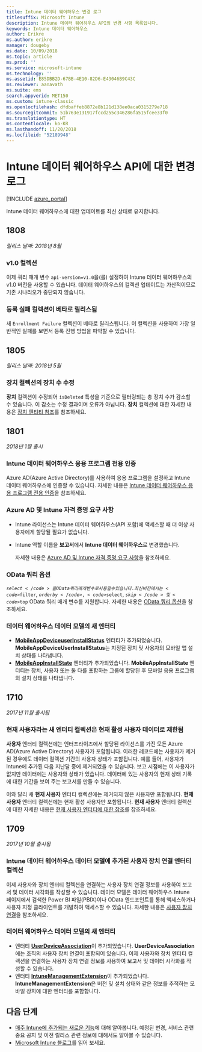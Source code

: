 ```yaml
---
title: Intune 데이터 웨어하우스 변경 로그
titlesuffix: Microsoft Intune
description: Intune 데이터 웨어하우스 API의 변경 사항 목록입니다.
keywords: Intune 데이터 웨어하우스
author: Erikre
ms.author: erikre
manager: dougeby
ms.date: 10/09/2018
ms.topic: article
ms.prod: ''
ms.service: microsoft-intune
ms.technology: ''
ms.assetid: E85DBB2D-67BB-4E10-82D6-E43046B9C43C
ms.reviewer: aanavath
ms.suite: ems
search.appverid: MET150
ms.custom: intune-classic
ms.openlocfilehash: dfdbaffeb8872e8b121d138ee0aca0315279e718
ms.sourcegitcommit: 51b763e131917fccd255c346286fa515fcee33f0
ms.translationtype: HT
ms.contentlocale: ko-KR
ms.lasthandoff: 11/20/2018
ms.locfileid: "52189948"
---
```

# <a name="change-log-for-the-intune-data-warehouse-api"></a>Intune 데이터 웨어하우스 API에 대한 변경 로그

[!INCLUDE [azure_portal](./includes/azure_portal.md)]

Intune 데이터 웨어하우스에 대한 업데이트를 최신 상태로 유지합니다.

## <a name="1808"></a>1808
_릴리스 날짜: 2018년 8월_

### <a name="v10-collections"></a>v1.0 컬렉션  

이제 쿼리 매개 변수 `api-version=v1.0`을(를) 설정하여 Intune 데이터 웨어하우스의 v1.0 버전을 사용할 수 있습니다. 데이터 웨어하우스의 컬렉션 업데이트는 가산적이므로 기존 시나리오가 중단되지 않습니다.

### <a name="enrollment-failure-collection-released-to-beta"></a>등록 실패 컬렉션이 베타로 릴리스됨

새 `Enrollment Failure` 컬렉션이 베타로 릴리스됩니다. 이 컬렉션을 사용하여 가장 일반적인 실패를 보면서 등록 진행 방법을 파악할 수 있습니다. 


## <a name="1805"></a>1805
_릴리스 날짜: 2018년 5월_

### <a name="correction-to-device-count-in-devices-collection"></a>**장치** 컬렉션의 장치 수 수정 

**장치** 컬렉션이 수정되어 `isDeleted` 특성을 기준으로 필터링되는 총 장치 수가 감소할 수 있습니다. 이 감소는 수정 결과이며 오류가 아닙니다. **장치** 컬렉션에 대한 자세한 내용은 [장치 엔티티 참조](reports-ref-devices.md)를 참조하세요. 


## <a name="1801"></a>1801
_2018년 1월 출시_

### <a name="intune-data-warehouse-application-only-authentication----1867540---"></a>Intune 데이터 웨어하우스 응용 프로그램 전용 인증 <!-- 1867540 -->

Azure AD(Azure Active Directory)를 사용하여 응용 프로그램을 설정하고 Intune 데이터 웨어하우스에 인증할 수 있습니다. 자세한 내용은 [Intune 데이터 웨어하우스 응용 프로그램 전용 인증](data-warehouse-app-only-auth.md)을 참조하세요.

### <a name="azure-ad-and-intune-credential-requirements----2077525---"></a>Azure AD 및 Intune 자격 증명 요구 사항 <!-- 2077525 -->

- Intune 라이선스는 Intune 데이터 웨어하우스(API 포함)에 액세스할 때 더 이상 사용자에게 할당될 필요가 없습니다.
- Intune 역할 이름을 **보고서**에서 **Intune 데이터 웨어하우스**로 변경했습니다. 

    자세한 내용은 [Azure AD 및 Intune 자격 증명 요구 사항](reports-api-url.md#azure-ad-and-intune-credential-requirements)을 참조하세요.

### <a name="odata-query-options----2077711---"></a>OData 쿼리 옵션 <!-- 2077711 -->

<code>$select</code>을 OData 쿼리 매개 변수로 사용할 수 있습니다. 최신 버전에서는 <code>$filter</code>, <code>$orderby</code>, <code>$select</code>, <code>$skip</code> 및 <code>$top</code> OData 쿼리 매개 변수를 지원합니다. 자세한 내용은 [OData 쿼리 옵션](reports-api-url.md#odata-query-options)을 참조하세요.

### <a name="new-entities-in-the-in-data-warehouse-data-model----2077804---"></a>데이터 웨어하우스 데이터 모델의 새 엔터티 <!-- 2077804 -->

 - [**MobileAppDeviceuserInstallStatus**](reports-ref-application.md#mobileappdeviceuserinstallstatus) 엔터티가 추가되었습니다. **MobileAppDeviceUserInstallStatus**는 지정된 장치 및 사용자의 모바일 앱 설치 상태를 나타냅니다.
 - [**MobileAppInstallState**](reports-ref-application.md#mobileappinstallstate) 엔터티가 추가되었습니다. **MobileAppInstallState** 엔터티는 장치, 사용자 또는 둘 다를 포함하는 그룹에 할당된 후 모바일 응용 프로그램의 설치 상태를 나타냅니다. 

## <a name="1710"></a>1710
_2017년 11월 출시됨_

### <a name="a-new-entity-collection-named-current-user-is-limited-to-currently-active-user-data----1544273---"></a>현재 사용자라는 새 엔터티 컬렉션은 현재 활성 사용자 데이터로 제한됨<!-- 1544273 -->

**사용자** 엔터티 컬렉션에는 엔터프라이즈에서 할당된 라이선스를 가진 모든 Azure AD(Azure Active Directory) 사용자가 포함됩니다. 이러한 레코드에는 사용자가 제거된 경우에도 데이터 컬렉션 기간의 사용자 상태가 포함됩니다. 예를 들어, 사용자가 Intune에 추가된 다음 지난달 중에 제거되었을 수 있습니다. 보고 시점에는 이 사용자가 없지만 데이터에는 사용자와 상태가 있습니다. 데이터에 있는 사용자의 현재 상태 기록에 대한 기간을 보여 주는 보고서를 만들 수 있습니다.

이와 달리 새 **현재 사용자** 엔터티 컬렉션에는 제거되지 않은 사용자만 포함됩니다. **현재 사용자** 엔터티 컬렉션에는 현재 활성 사용자만 포함됩니다. **현재 사용자** 엔터티 컬렉션에 대한 자세한 내용은 [현재 사용자 엔터티에 대한 참조](reports-ref-current-user.md)를 참조하세요.

## <a name="1709"></a>1709
_2017년 10월 출시됨_

### <a name="user-device-association-entity-collection-added-to-intune-data-warehouse-data-model----1187917---"></a>Intune 데이터 웨어하우스 데이터 모델에 추가된 사용자 장치 연결 엔터티 컬렉션 <!-- 1187917 -->

이제 사용자와 장치 엔터티 컬렉션을 연결하는 사용자 장치 연결 정보를 사용하여 보고서 및 데이터 시각화를 작성할 수 있습니다. 데이터 모델은 데이터 웨어하우스 Intune 페이지에서 검색한 Power BI 파일(PBIX)이나 OData 엔드포인트를 통해 액세스하거나 사용자 지정 클라이언트를 개발하여 액세스할 수 있습니다. 자세한 내용은 [사용자 장치 연결](reports-ref-user-device.md)을 참조하세요.

### <a name="new-entities-in-the-in-data-warehouse-data-model----1479526--------"></a>데이터 웨어하우스 데이터 모델의 새 엔터티 <!-- 1479526 --><!-- -->

 - 엔터티 [**UserDeviceAssociation**](reports-ref-user-device.md)이 추가되었습니다. **UserDeviceAssociation**에는 조직의 사용자 장치 연결이 포함되어 있습니다. 이제 사용자와 장치 엔터티 컬렉션을 연결하는 사용자 장치 연결 정보를 사용하여 보고서 및 데이터 시각화를 작성할 수 있습니다.  
 - 엔터티 [**IntuneManagementExtension**](reports-ref-intunemanagementextension.md)이 추가되었습니다. **IntuneManagementExtension**은 버전 및 설치 상태와 같은 정보를 추적하는 모바일 장치에 대한 엔터티를 포함합니다.

## <a name="next-steps"></a>다음 단계
 - [매주 Intune에 추가되는 새로운 기능](whats-new.md)에 대해 알아봅니다. 예정된 변경, 서비스 관련 중요 공지 및 이전 릴리스 관련 정보에 대해서도 알아볼 수 있습니다.
 - [Microsoft Intune 블로그](http://go.microsoft.com/fwlink/?LinkID=273882)를 읽어 보세요.
